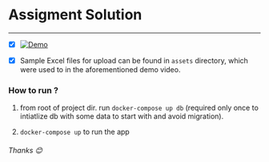 # Assigment Solution

-----------------------------------------------------------------------------------------

- [x] [![Demo](https://i9.ytimg.com/vi/a9CfGPqP1GA/mqdefault.jpg?sqp=CMTrodwF&rs=AOn4CLDqRU9uKsNPgvXARJpHTk_vCQcOVg&time=1535669959155)](https://www.youtube.com/watch?v=a9CfGPqP1GAy "Assigment Demo")

- [x] Sample Excel files for upload can be found in `assets` directory, which were used to in the aforementioned demo video.


### How to run ?

1) from root of project dir. run `docker-compose up db` (required only once to intiatlize db with some data to start with and avoid migration).

2) `docker-compose up` to run the app


###### Thanks 😊
 
